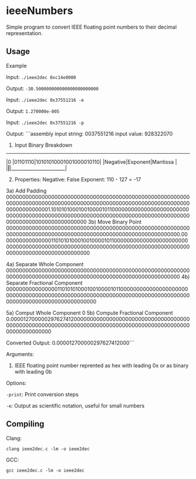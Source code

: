 # ieeeNumbers

Simple program to convert IEEE floating point numbers to their decimal representation.

## Usage
Example

Input: `./ieee2dec 0xc14e0000`

Output: `-30.500000000000000000000000`

Input: `./ieee2dec 0x37551216 -e`

Output: `1.270000e-005`

Input: `./ieee2dec 0x37551216 -p`

Output: ```assembly
input string: 0037551216
input value: 928322070

1) Input Binary Breakdown
___________________________________________
|0       |01101110|10101010001001000010110|
|Negative|Exponent|Mantissa               |
|________|________|_______________________|

2) Properties:
Negative: False
Exponent: 110 - 127 = -17

3a) Add Padding
00000000000000000000000000000000000000000000000000000000000000000000000000000000000000000000000000000000000000000000000000000001.10101010001001000010110000000000000000000000000000000000000000000000000000000000000000000000000000000000000000000000000000000000
3b) Move Binary Point
000000000000000000000000000000000000000000000000000000000000000000000000000000000000000000000000000000000000000.0000000000000000110101010001001000010110000000000000000000000000000000000000000000000000000000000000000000000000000000000000000000000000000000000

4a) Separate Whole Component
000000000000000000000000000000000000000000000000000000000000000000000000000000000000000000000000000000000000000
4b) Separate Fractional Component
0000000000000000110101010001001000010110000000000000000000000000000000000000000000000000000000000000000000000000000000000000000000000000000000000

5a) Comput Whole Component
0
5b) Compute Fractional Component
0.00001270000029762741200000000000000000000000000000000000000000000000000000000000000000000000000000000000000000000000000000000000

Converted Output: 0.000012700000297627412000```

Arguments:
1. IEEE floating point number reprented as hex with leading 0x or as binary with leading 0b

Options:

`-print`: Print conversion steps

`-e`: Output as scientific notation, useful for small numbers

## Compiling
Clang:

`clang ieee2dec.c -lm -o ieee2dec`

GCC:

`gcc ieee2dec.c -lm -o ieee2dec`
